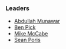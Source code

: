 ### Leaders

* [Abdullah Munawar](mailto:abdullah.munawar@owasp.org)
* [Ben Pick](mailto:ben.pick@owasp.org)
* [Mike McCabe](mailto: )
* [Sean Poris](mailto: )
